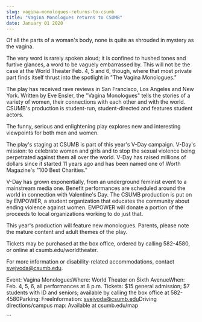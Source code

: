 ```yaml
---
slug: vagina-monologues-returns-to-csumb
title: "Vagina Monologues returns to CSUMB"
date: January 01 2020
---
```


 
<p>
  Of all the parts of a woman's body, none is quite as shrouded in mystery as
  the vagina.
</p>
<p>
  The very word is rarely spoken aloud; it is confined to hushed tones and
  furtive glances, a word to be vaguely embarrassed by. This will not be the
  case at the World Theater Feb. 4, 5 and 6, though, where that most private
  part finds itself thrust into the spotlight in "The Vagina Monologues."
</p>
<p>
  The play has received rave reviews in San Francisco, Los Angeles and New York.
  Written by Eve Ensler, the "Vagina Monologues" tells the stories of a variety
  of women, their connections with each other and with the world. CSUMB's
  production is student-run, student-directed and features student actors.
</p>
<p>
  The funny, serious and enlightening play explores new and interesting
  viewpoints for both men and women.
</p>
<p>
  The play's staging at CSUMB is part of this year's V-Day campaign. V-Day's
  mission: to celebrate women and girls and to stop the sexual violence being
  perpetrated against them all over the world. V-Day has raised millions of
  dollars since it started 11 years ago and has been named one of Worth
  Magazine's "100 Best Charities."
</p>
<p>
  V-Day has grown exponentially, from an underground feminist event to a
  mainstream media one. Benefit performances are scheduled around the world in
  connection with Valentine's Day. The CSUMB production is put on by EMPOWER, a
  student organization that educates the community about ending violence against
  women. EMPOWER will donate a portion of the proceeds to local organizations
  working to do just that.
</p>
<p>
  This year's production will feature new monologues. Parents, please note the
  mature content and adult themes of the play.
</p>
<p>
  Tickets may be purchased at the box office, ordered by calling 582-4580, or
  online at csumb.edu/worldtheater.
</p>
<p>
  For more information or disability-related accommodations, contact
  <a
    href="&#x6d;&#x61;&#105;&#108;&#116;&#x6f;&#x3a;&#x73;&#118;&#101;&#106;&#x76;&#x6f;&#x64;&#97;&#64;&#99;&#x73;&#x75;&#x6d;&#98;&#46;e&#x64;&#x75;"
    >svejvoda@csumb.edu</a
  >.
</p>
<p>
  Event: Vagina MonologuesWhere: World Theater on Sixth AvenueWhen: Feb. 4, 5,
  6, all performances at 8 p.m. Tickets: $15 general admission; $7 students with
  ID and seniors; available by calling the box office at 582-4580Parking:
  FreeInformation:
  <a
    href="&#x6d;&#x61;&#105;&#108;&#116;&#x6f;&#x3a;&#x73;&#118;&#101;&#106;&#x76;&#x6f;&#x64;&#97;&#64;&#99;&#x73;&#x75;&#x6d;&#98;&#46;e&#x64;&#x75;"
    >svejvoda@csumb.edu</a
  >Driving directions/campus map: Available at csumb.edu/map
</p>
```
